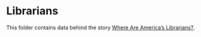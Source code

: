 # Librarians

This folder contains data behind the story [Where Are America’s Librarians?](https://fivethirtyeight.com/features/where-are-americas-librarians/).
